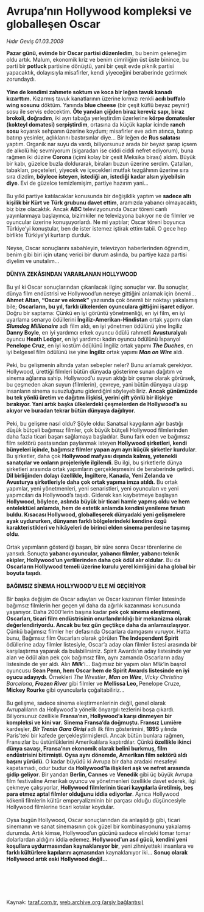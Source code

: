 # Avrupa’nın Hollywood kompleksi ve globalleşen Oscar

*Hıdır Geviş 01.03.2009*

<div class="taraf_structure_2col_1zq">
<div class="margen_n">



 <p><b>Pazar günü, evimde bir Oscar partisi düzenledim</b>, bu benim geleneğim oldu artık. Malum, ekonomik kriz ve benim cimriliğim üst üste binince, bu parti bir<b> potluck </b>partisine dönüştü, yani bir çeşit evde piknik partisi yapacaktık, dolayısıyla misafirler, kendi yiyeceğini beraberinde getirmek zorundaydı. <b><br/><br/>Yine de kendimi zahmete soktum ve koca bir leğen tavuk kanadı kızarttım.</b> Kızarmış tavuk kanatlarının üzerine kırmızı renkli <b>acılı buffalo wing sosunu</b> döktüm. Yanında <b>blue cheese</b> (bir çeşit küflü beyaz peynir) sosu ile servis edecektim. <b>Öte yandan çiğden biraz kereviz sapı, biraz brokoli, doğradım</b>, iki ayrı tabağa yerleştirdim üzerlerine <b>körpe domatesler (kokteyl domatesi) serpiştirdim</b>, ortasına da küçük kaplar icinde <b>ranch sosu</b> koyarak sehpanın üzerine koydum; misafirler eve adım atınca, batırıp batırıp yesinler, açlıklarını bastırsınlar diye... Bir leğen de <b>Rus salatası</b> yaptım. Organik nar suyu da vardı, biliyorsunuz arada bir beyaz şarap içsem de alkolü hiç sevmiyorum (sigaradan ise ciddi ciddi nefret ediyorum), buna rağmen iki düzine <b>Corona </b>(içimi kolay bir çesit Meksika birası) aldım. Büyük bir kabı, güzelce buzla doldurarak, biraları buzun üzerine serdim. Çatalları, tabakları, peçeteleri, yiyecek ve içecekleri mutfak tezgâhının üzerine sıra sıra dizdim, <b>böylece isteyen, istediği an, istediği kadar alsın yiyebilsin diye</b>. Evi de güzelce temizlemişim, partiye hazırım yani... <br/><br/>Bu yılki partiye katılacaklar konusunda bir değişiklik yaptım ve <b>sadece altı kişilik bir Kürt ve Türk grubunu davet ettim</b>, aramızda yabancı olmayacaktı, biz bize olacaktık. Ancak <b>ABC</b> televizyonunda Oscar töreni canlı yayınlanmaya başlayınca, bizimkiler ne televizyona bakıyor ne de filmler ve oyuncular üzerine konuşuyorlardı. Ne mi yaptılar; Oscar töreni boyunca Türkiye’yi konuştular, ben de ister istemez iştirak ettim tabii. O gece hep birlikte Türkiye’yi kurtarıp durduk. <br/><br/>Neyse, Oscar sonuçlarını sabahleyin, televizyon haberlerinden öğrendim, benim gibi biri için utanç verici bir durum aslında, bu partiye kaza partisi diyelim ve unutalım... <b> </b> <b><br/><br/>DÜNYA ZEKÂSINDAN YARARLANAN HOLLYWOOD</b><b></b> <br/><br/>Bu yıl ki Oscar sonuçlarından çıkarılacak ilginç sonuçlar var. Bu sonuçlar, dünya film endüstrisi ve Hollywood’un nereye gittiğini anlamak için önemli... <b>Ahmet Altan, “Oscar ve ekmek”</b> yazısında çok önemli bir noktayı yakalamış bile; <b>Oscarların, bu yıl, farklı ülkelerden oyunculara gittiğini işaret ediyor</b>. Doğru bir saptama: Çünkü en iyi görüntü yönetmenliği, en iyi film, en iyi uyarlama senaryo ödüllerini <b>İngiliz-Amerikan-Hindistan</b> ortak yapımı olan <b><i>Slumdog Millionaire</i></b> adlı film aldı, en iyi yönetmen ödülünü yine İngiliz <b>Danny Boyle</b>, en iyi yardımcı erkek oyuncu ödülü rahmetli <b>Avusturalyalı</b> oyuncu <b>Heath Ledger</b>, en iyi yardımcı kadın oyuncu ödülünü İspanyol <b>Penelope Cruz</b>, en iyi kostüm ödülünü İngiliz ortak yapımı <b><i>The Duches</i></b>, en iyi belgesel film ödülünü ise yine <b>İngiliz</b> ortak yapımı <b><i>Man on Wire</i></b> aldı.<br/><br/>Peki, bu gelişmenin altında yatan sebepler neler? Bunu anlamak gerekiyor. Hollywood, ürettiği filmleri bütün dünyada gösterime sunan dağıtım ve sinema ağlarına sahip. Hollywood’u suyun aktığı bir çeşme olarak görürsek, bu çeşmeden akan suyun (filmlerin), çevreye, yani bütün dünyaya ulaşıp insanların sinema susuzluğunu giderdiğini söyleyebiliriz. <b>Ancak günümüzde bu tek yönlü üretim ve dağıtım ilişkisi, yerini çift yönlü bir ilişkiye bırakıyor. Yani artık başka ülkelerdeki çeşmelerden de Hollywood’a su akıyor ve buradan tekrar bütün dünyaya dağılıyor.</b> <br/><br/>Peki, bu gelişme nasıl oldu? Şöyle oldu: Sanatsal kaygıların ağır bastığı düşük bütçeli bağımsız filmler, çok büyük bütçeli Hollywood filmlerinden daha fazla ticari başarı sağlamaya başladılar. Bunu fark eden ve bağımsız film sektörü pastasından paylanmak isteyen <b>Hollywood şirketleri, kendi bünyeleri içinde, bağımsız filmler yapan ayrı ayrı küçük şirketler kurdular</b>. Bu şirketler, daha çok <b>Hollywood mafyası dışında kalmış, yetenekli sanatçılar ve onların projeleriyle ilgilendi</b>. Bu ilgi, bu şirketlerle dünya şirketleri arasında ortak yapımların gerçekleşmesini de beraberinde getirdi. <b>Dil birliğinden dolayı özellikle, İngiltere, Kanada, Yeni Zelanda ve Avusturya şirketleriyle daha çok ortak yapıma imza atıldı.</b> Bu ortak yapımlar, yeni yönetmenleri, yeni senaristleri, yeni oyuncuları ve yeni yapımcıları da Hollywood’a taşıdı. Giderek kan kaybetmeye başlayan <b>Hollywood, böylece, aslında büyük bir ticari hamle yapmış oldu ve hem entelektüel anlamda, hem de estetik anlamda kendini yenileme fırsatı buldu. Kısacası Hollywood, globalleşerek dünyadaki yeni gelişmelere ayak uydururken, dünyanın farklı bölgelerindeki kendine özgü karakteristikleri ve hikâyeleri de birinci elden sinema perdesine taşımış</b> <b>oldu</b>. <br/><br/>Ortak yapımların gösterdiği başarı, bir süre sonra Oscar törenlerine de yansıdı. Sonuçta <b>yabancı oyuncular, yabancı filmler, yabancı teknik ekipler, Hollywood’un yerlilerinden daha çok ödül alır oldular</b>. Bu da <b>Oscarların Hollywood temeli üzerine kurulu yerel kimliğini daha global bir boyuta taşıdı</b>. <b> </b> <b><br/><br/>BAĞIMSIZ SİNEMA HOLLYWOOD’U ELE Mİ GEÇİRİYOR</b> <br/> <br/>Bir başka değişim de Oscar adayları ve Oscar kazanan filmler listesinde bağımsız filmlerin her geçen yıl daha da ağırlık kazanması konusunda yaşanıyor. Daha 2000’lerin başına kadar <b>pek çok sinema eleştirmeni, Oscarları, ticari film endüstrisinin onurlandırıldığı bir mekanizma olarak değerlendiriyordu. Ancak bu tez gün geçtikçe daha da anlamsızlaşıyor</b>. Çünkü bağımsız filmler her defasında Oscarlara damgasını vuruyor. Hatta bunu, Bağımsız film Oscarları olarak görülen <b>The Independent Spirit</b> ödüllerine aday filmler listesiyle, Oscar’a aday olan filmler listesi arasında bir karşılaştırma yaparak da bulabilirsiniz. Spirit Awards’ın aday listesinde yer alan ve ödül alan pek çok bağımsız film, aynı zamanda Oscarların aday listesinde de yer aldı. Alın <b><i>Milk</i></b>’i... Bağımsız bir yapım olan <i>Milk</i>’in başrol oyuncusu <b>Sean Penn</b>, <b>hem Oscar hem de Spirit Awards listesinde en iyi oyucu adayıydı</b>. Örnekleri <i>The Wrestler</i>, <b><i>Man on Wire</i></b>, <i>Vicky Christina Barcelona</i>, <b><i>Frozen River</i> </b>gibi filmler ve <b>Mellissa Leo, </b>Penelope Cruze<b>, Mickey Rourke</b> gibi oyuncularla çoğaltabiliriz... <br/><br/>Bu gelişme, sadece sinema eleştirmenlerinin değil, genel olarak Avrupalıların da Hollywood’a yönelik önyargılı tezlerini boşa çıkardı. Biliyorsunuz özellikle <b>Fransa’nın, Hollywood’a karşı dinmeyen bir kompleksi ve kini var</b>. <b>Sinema Fransa’da doğmuştu. Fransız Lumière </b>kardeşler, <b><i>Bir Trenin Gara Girişi</i> </b>adlı ilk film gösterimini, <b>1895</b> yılında Paris’teki bir kafede gerçekleştirmişlerdi. Ancak bütün bunlara rağmen, Fransızlar bu üstünlüklerini Amerikalılara kaptırdılar. Çünkü <b>özellikle ikinci dünya savaşı, Fransa’nın ekonomik olarak belini burkmuş, film endüstrisini bitirmişti</b>. <b>Oysa aynı dönemde, Amerikan film sektörü aldı başını yürüdü.</b> O kadar büyüdü ki Avrupa bir daha aradaki mesafeyi kapatamadı, odur budur da <b>Hollywood’la ilişkileri aşk ve nefret arasında gidip geliyor</b>. Bir yandan <b>Berlin, Cannes</b> ve <b>Venedik</b> gibi üç büyük Avrupa film festivaline Amerikalı oyuncu ve yönetmenleri özellikle davet ederek, ilgi çekmeye çalışıyorlar, <b>Hollywood filmlerinin ticari kaygılarla üretilmiş, beş para etmez aptal filmler olduğunu iddia ediyorlar</b>. Ayrıca Hollywood kökenli filmlerin kültür emperyalizminin bir parçası olduğu düşüncesiyle Hollywood filmlerine ticari kotalar koydular. <br/><br/>Oysa bugün Hollywood, Oscar sonuçlarından da anlaşıldığı gibi, ticari sinemanın ve sanat sinemasının çok güzel bir kombinasyonunu yakalamış durumda. Artık kimse, Hollywood’un gücünü sadece elindeki tomar tomar dolarlardan aldığını iddia edemez. <b>Hollywood’un asıl gücü, kendini yeni koşullara uydurmasından kaynaklanıyor bir</b>, yeni zihniyetteki insanlara ve <b>farklı kültürlere kapılarını açmasından</b> kaynaklanıyor iki... <b>Sonuç olarak Hollywood artık eski Hollywood değil...</b></p>
<br/>
<br/>
<br/>



<br/>


<div id="taraf_not">
</div>

</div>


</div>

Kaynak: [taraf.com.tr](http://www.taraf.com.tr:80/makale/4269.htm), [web.archive.org (arşiv bağlantısı)](http://web.archive.org/web/20090608190314/http://www.taraf.com.tr:80/makale/4269.htm)
